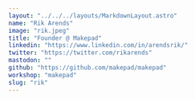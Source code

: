 ```yaml
---
layout: "../../../layouts/MarkdownLayout.astro"
name: "Rik Arends"
image: "rik.jpeg"
title: "Founder @ Makepad"
linkedin: "https://www.linkedin.com/in/arendsrik/"
twitter: "https://twitter.com/rikarends"
mastodon: ""
github: "https://github.com/makepad/makepad"
workshop: "makepad"
slug: "rik"
---
```



